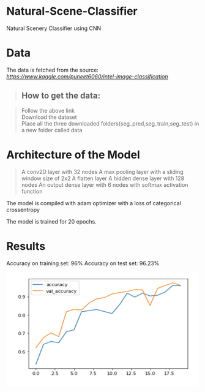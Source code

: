 # Natural-Scene-Classifier
Natural Scenery Classifier using CNN

# Data 

The data is fetched from the source: <i>https://www.kaggle.com/puneet6060/intel-image-classification</i>

>## How to get the data:

>Follow the above link<br>
>Download the dataset<br>
>Place all the three downloaded folders(seg_pred,seg_train,seg_test) in a new folder called data<br>

# Architecture of the Model

>A conv2D layer with 32 nodes
>A max pooling layer with a sliding window size of 2x2
>A flatten layer
>A hidden dense layer with 128 nodes 
>An output dense layer with 6 nodes with softmax activation function 

The model is compiled with adam optimizer with a loss of categorical crossentropy 

The model is trained for 20 epochs.

# Results

Accuracy on training set: 96%
Accuracy on test set: 96.23%

<img src="accuracy.PNG" width="700" height="300">